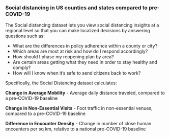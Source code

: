 ### Social distancing in US counties and states compared to pre-COVID-19
The Social distancing dataset lets you view social distancing insights at a regional level so that you can make localized decisions by answering questions such as:

* What are the differences in policy adherence within a county or city?
* Which areas are most at risk and how do I respond accordingly?
* How should I phase my reopening plan by area?
* Are certain areas getting what they need in order to stay healthy and comply?
* How will I know when it’s safe to send citizens back to work?


Specifically, the Social Distancing dataset calculates:

**Change in Average Mobility** - Average daily distance traveled, compared to a pre-COVID-19 baseline

**Change in Non-Essential Visits** - Foot traffic in non-essential venues, compared to a pre-COVID-19 baseline

**Difference in Encounter Density** - Change in number of close human encounters per sq km, relative to a national pre-COVID-19 baseline
